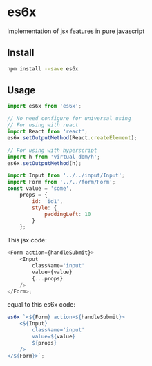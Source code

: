 # es6x
Implementation of jsx features in pure javascript

## Install
```bash
npm install --save es6x
```

## Usage
```javascript
import es6x from 'es6x';

// No need configure for universal using
// For using with react
import React from 'react';
es6x.setOutputMethod(React.createElement);

// For using with hyperscript
import h from 'virtual-dom/h';
es6x.setOutputMethod(h);
```

```javascript
import Input from '../../input/Input';
import Form from '../../form/Form';
const value = 'some',
    props = {
        id: 'id1',
        style: {
            paddingLeft: 10
        }
    };
```

This jsx code:
```javascript
<Form action={handleSubmit}>
    <Input
        className='input'
        value={value}
        {...props}
    />
</Form>;
```
equal to this es6x code:
```javascript
es6x `<${Form} action=${handleSubmit}>
    <${Input}
        className='input'
        value=${value}
        ${props}
    />
</${Form}>`;
```
